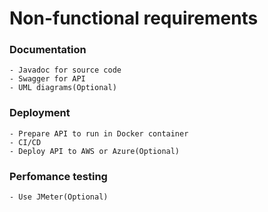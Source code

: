 # Non-functional requirements

### Documentation
    - Javadoc for source code
    - Swagger for API
    - UML diagrams(Optional)
### Deployment
    - Prepare API to run in Docker container
    - CI/CD
    - Deploy API to AWS or Azure(Optional)
### Perfomance testing
    - Use JMeter(Optional)
